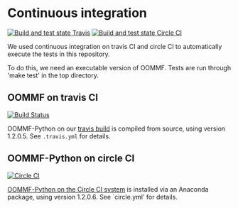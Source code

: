 # Continuous integration

[![Build and test state Travis](https://travis-ci.org/fangohr/oommf-python.svg?branch=master)](https://travis-ci.org/fangohr/oommf-python) [![Build and test state Circle CI](https://circleci.com/gh/fangohr/oommf-python.svg?style=svg)](https://circleci.com/gh/fangohr/oommf-python)

We used continuous integration on travis CI and circle CI to automatically execute the tests in this repository.

To do this, we need an executable version of OOMMF. Tests are run through 'make test' in the top directory.

## OOMMF on travis CI
[![Build Status](https://travis-ci.org/fangohr/oommf-python.svg?branch=master)](https://travis-ci.org/fangohr/oommf-python)

OOMMF-Python on our [travis build](https://travis-ci.org/fangohr/oommf-python) is compiled from source, using version 1.2.0.5. See `.travis.yml` for details.

## OOMMF-Python on circle CI
[![Circle CI](https://circleci.com/gh/fangohr/oommf-python.svg?style=svg)](https://circleci.com/gh/fangohr/oommf-python)

[OOMMF-Python on the Circle CI system](https://circleci.com/gh/fangohr/oommf-python) is installed via an Anaconda package, using version 1.2.0.6. See `circle.yml' for details.

